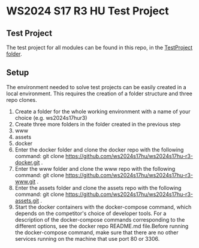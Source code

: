 # WS2024 S17 R3 HU Test Project

## Test Project

The test project for all modules can be found in this repo, in the  [TestProject folder](https://github.com/ws2024s17hu/ws2024s17hu-r3-tp/blob/master/TestProject).

## Setup

The environment needed to solve test projects can be easily created in a local environment. This requires the creation of a folder structure and three repo clones.
1. Create a folder for the whole working environment with a name of your choice (e.g. ws2024s17hur3)
2. Create three more folders in the folder created in the previous step
 1. www
 2. assets
 3. docker
3. Enter the docker folder and clone the docker repo with the following command: 
git clone https://github.com/ws2024s17hu/ws2024s17hu-r3-docker.git .
4. Enter the www folder and clone the www repo with the following command: 
git clone https://github.com/ws2024s17hu/ws2024s17hu-r3-www.git .
5. Enter the assets folder and clone the assets repo with the following command: 
git clone https://github.com/ws2024s17hu/ws2024s17hu-r3-assets.git . 
6. Start the docker containers with the docker-compose command, which depends on the competitor's choice of developer tools. For a description of the docker-compose commands corresponding to the different options, see the docker repo README.md file.Before running the docker-compose command, make sure that there are no other services running on the machine that use port 80 or 3306.


